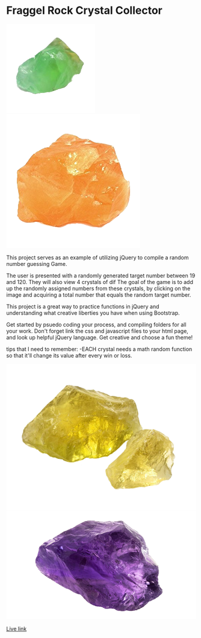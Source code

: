 # Fraggel Rock Crystal Collector
![crystalMD](./assets/images/crystal-green2.png)
![crystalMD](./assets/images/crystal-orange2.png)

This project serves as an example of utilizing jQuery to compile a random number guessing Game.

The user is presented with a randomly generated target number between 19 and 120. They will also view 4 crystals of dif
The goal of the game is to add up the randomly assigned numbers from these crystals, by clicking on the image and acquiring a total number that equals the random target number.

This project is a great way to practice functions in jQuery and understanding what creative liberties you have when using Bootstrap.

Get started by psuedo coding your process, and compiling folders for all your work. Don't forget link the css and javascript files to your html page, and look up helpful jQuery language.
Get creative and choose a fun theme!

tips that I need to remember: -EACH crystal needs a math random function so that it'll change its value after every win or loss.

![crystalMD](./assets/images/crystal-yellow2%20.png)
![crystalMD](./assets/images/crystal-purple2.png)


[Live link](https://kristendlr.github.io/unit-4-game/)
